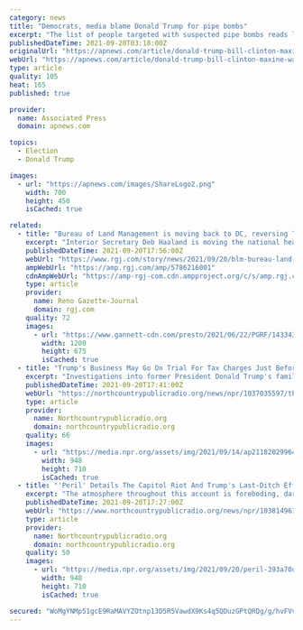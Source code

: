```yaml
---
category: news
title: "Democrats, media blame Donald Trump for pipe bombs"
excerpt: "The list of people targeted with suspected pipe bombs reads like President Trump's Twitter feed: Hillary and Bill Clinton, Barack Obama, John Brennan, Maxine Waters, George Soros, CNN, Debbie Wasserman Schultz,"
publishedDateTime: 2021-09-20T03:18:00Z
originalUrl: "https://apnews.com/article/donald-trump-bill-clinton-maxine-waters-jamal-khashoggi-barack-obama-71f6cccfeba67473aa841c05690f99a5"
webUrl: "https://apnews.com/article/donald-trump-bill-clinton-maxine-waters-jamal-khashoggi-barack-obama-71f6cccfeba67473aa841c05690f99a5"
type: article
quality: 105
heat: 165
published: true

provider:
  name: Associated Press
  domain: apnews.com

topics:
  - Election
  - Donald Trump

images:
  - url: "https://apnews.com/images/ShareLogo2.png"
    width: 700
    height: 450
    isCached: true

related:
  - title: "Bureau of Land Management is moving back to DC, reversing Trump-era decision"
    excerpt: "Interior Secretary Deb Haaland is moving the national headquarters of the Bureau of Land Management back to the nation’s capital after two years in Colorado."
    publishedDateTime: 2021-09-20T17:56:00Z
    webUrl: "https://www.rgj.com/story/news/2021/09/20/blm-bureau-land-management-moving-back-dc-reversing-trump-era-decision/5786216001/"
    ampWebUrl: "https://amp.rgj.com/amp/5786216001"
    cdnAmpWebUrl: "https://amp-rgj-com.cdn.ampproject.org/c/s/amp.rgj.com/amp/5786216001"
    type: article
    provider:
      name: Reno Gazette-Journal
      domain: rgj.com
    quality: 72
    images:
      - url: "https://www.gannett-cdn.com/presto/2021/06/22/PGRF/14334347-9773-4207-bf21-d47b57cda14a-AP21172822304637.jpg?auto=webp&crop=5999,3375,x0,y0&format=pjpg&width=1200"
        width: 1200
        height: 675
        isCached: true
  - title: "Trump's Business May Go On Trial For Tax Charges Just Before The 2022 Elections"
    excerpt: "Investigations into former President Donald Trump's family business by the Manhattan district attorney and the New York state attorney general are still underway, and more indictments may be coming."
    publishedDateTime: 2021-09-20T17:41:00Z
    webUrl: "https://northcountrypublicradio.org/news/npr/1037035597/the-trump-organization-is-back-in-court-to-fight-tax-fraud-charges-in-new-york"
    type: article
    provider:
      name: Northcountrypublicradio.org
      domain: northcountrypublicradio.org
    quality: 66
    images:
      - url: "https://media.npr.org/assets/img/2021/09/14/ap21182029964004-a1d0b58df7c3e1b0e8c2142e0b82f1fd20eba477.jpg?s=6"
        width: 948
        height: 710
        isCached: true
  - title: "'Peril' Details The Capitol Riot And Trump's Last-Ditch Effort To Hold Onto Power"
    excerpt: "The atmosphere throughout this account is foreboding, darkened by the shadow COVID-19 cast over the country but also by the dangers to democracy the authors perceive and depict."
    publishedDateTime: 2021-09-20T17:27:00Z
    webUrl: "https://www.northcountrypublicradio.org/news/npr/1038149610/peril-details-the-capitol-riot-and-trump-s-last-ditch-effort-to-hold-onto-power"
    type: article
    provider:
      name: Northcountrypublicradio.org
      domain: northcountrypublicradio.org
    quality: 50
    images:
      - url: "https://media.npr.org/assets/img/2021/09/20/peril-393a70df63b100ab5a9d2adc31875fd55baf9bd1.jpg?s=6"
        width: 948
        height: 710
        isCached: true

secured: "WoMgYNMp51gcE9RaMAVYZOtnp13D5R5VawdX9Ks4q5QDuzGPtQRQg/g/hvFVv4PPhuQc0u5JT64YT3SbZt+9Z2tWrQVHjqj6xW12vQedfXcpPwPh3R/20wr2ISBEZY8+UCxXEf4ooz3T/2GrEefrCHxz+4nGcNgjE5z22s1Rez57xZNz+Segjwl4KDZjMehcnpgzeHJzUL/NjKKxOdKoSEe/wzOR+44b/l+phq5wNVo6b1cyYNimaP8qCe/A1ehYmxiFsJGQ5PuLcEUiasFnsBxb1/pWNWpBaxChdA+qw6AJpe8f+8Lmsev687HlYpjAnKY7SUOf6lcMx8RPExoMIeY3WoIvhjwMZ6a2SMn/h8s=;4/JoYBiCkAo0AvjDvQ9o0g=="
---
```


